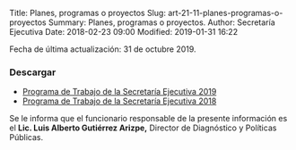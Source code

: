 Title: Planes, programas o proyectos
Slug: art-21-11-planes-programas-o-proyectos
Summary: Planes, programas o proyectos.
Author: Secretaría Ejecutiva
Date: 2018-02-23 09:00
Modified: 2019-01-31 16:22


Fecha de última actualización: 31 de octubre 2019.

### Descargar

* [Programa de Trabajo de la Secretaría Ejecutiva 2019 <i class="fa fa-file-pdf-o" aria-hidden="true"></i>](programa-de-trabajo-secretaria-ejecutiva-2019.pdf)
* [Programa de Trabajo de la Secretaría Ejecutiva 2018 <i class="fa fa-file-pdf-o" aria-hidden="true"></i>](programa-de-trabajo-secretaria-ejecutiva-2018.pdf)

Se le informa que el funcionario responsable de la presente información es el **Lic. Luis Alberto Gutiérrez Arizpe,** Director de Diagnóstico y Políticas Públicas.
